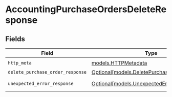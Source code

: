 # AccountingPurchaseOrdersDeleteResponse


## Fields

| Field                                                                                    | Type                                                                                     | Required                                                                                 | Description                                                                              |
| ---------------------------------------------------------------------------------------- | ---------------------------------------------------------------------------------------- | ---------------------------------------------------------------------------------------- | ---------------------------------------------------------------------------------------- |
| `http_meta`                                                                              | [models.HTTPMetadata](../models/httpmetadata.md)                                         | :heavy_check_mark:                                                                       | N/A                                                                                      |
| `delete_purchase_order_response`                                                         | [Optional[models.DeletePurchaseOrderResponse]](../models/deletepurchaseorderresponse.md) | :heavy_minus_sign:                                                                       | PurchaseOrders                                                                           |
| `unexpected_error_response`                                                              | [Optional[models.UnexpectedErrorResponse]](../models/unexpectederrorresponse.md)         | :heavy_minus_sign:                                                                       | Unexpected error                                                                         |
